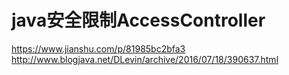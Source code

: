 # java安全限制AccessController
https://www.jianshu.com/p/81985bc2bfa3
http://www.blogjava.net/DLevin/archive/2016/07/18/390637.html